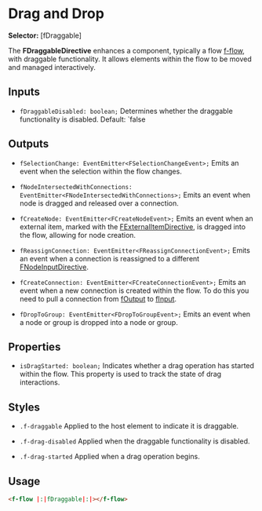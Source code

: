 ﻿# Drag and Drop

**Selector:** [fDraggable] 

The **FDraggableDirective** enhances a component, typically a flow [f-flow](f-flow-component), with draggable functionality. It allows elements within the flow to be moved and managed interactively.

## Inputs

  - `fDraggableDisabled: boolean;` Determines whether the draggable functionality is disabled. Default: `false

## Outputs

 - `fSelectionChange: EventEmitter<FSelectionChangeEvent>;` Emits an event when the selection within the flow changes.

 - `fNodeIntersectedWithConnections: EventEmitter<FNodeIntersectedWithConnections>;` Emits an event when node is dragged and released over a connection.  

 - `fCreateNode: EventEmitter<FCreateNodeEvent>;` Emits an event when an external item, marked with the [FExternalItemDirective](f-external-item-directive), is dragged into the flow, allowing for node creation.

 - `fReassignConnection: EventEmitter<FReassignConnectionEvent>;` Emits an event when a connection is reassigned to a different [FNodeInputDirective](f-node-input-directive).

 - `fCreateConnection: EventEmitter<FCreateConnectionEvent>;` Emits an event when a new connection is created within the flow. To do this you need to pull a connection from [fOutput](f-node-output-directive) to [fInput](f-node-input-directive).

 - `fDropToGroup: EventEmitter<FDropToGroupEvent>;` Emits an event when a node or group is dropped into a node or group.

## Properties

 - `isDragStarted: boolean;` Indicates whether a drag operation has started within the flow. This property is used to track the state of drag interactions.

## Styles

  - `.f-draggable` Applied to the host element to indicate it is draggable.

  - `.f-drag-disabled` Applied when the draggable functionality is disabled.

  - `.f-drag-started` Applied when a drag operation begins.

## Usage

```html
<f-flow |:|fDraggable|:|></f-flow>
```
